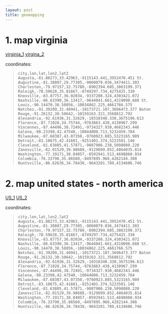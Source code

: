 ```yaml
---
layout: post
title: geomapping
---
```


# 1. map virginia

[virginia_1]
[virgina_2]

coordinates:

> ``city,lon,lat,lon2,lat2
Augusta,-81.88273,33.42963,-9115143.441,3952470.451
St. Augustine,-81.38807,29.77305,-9060079.036,3474411.303
Charleston,-79.97157,32.75780,-8902394.605,3863199.371
Raleigh,-78.59628,35.81667,-8749297.734,4275425.330
Knoxville,-83.87757,36.02034,-9337208.324,4303421.072
Nashville,-86.63390,36.13417,-9644041.661,4319098.688
St. Louis,-90.14470,38.58056,-10034862.225,4661766.575
Natchez,-91.39209,31.48941,-10173721.107,3696473.377
Baton Rouge,-91.26132,30.50642,-10159163.321,3568812.792
Alexandria,-92.61936,31.32629,-10310340.330,3675196.613
Florence,-87.71028,34.75744,-9763863.438,4130967.299
Vincennes,-87.44496,38.72491,-9734327.930,4682343.446
Galena,-90.23398,42.47540,-10044800.713,5232459.784
Milwaukee,-87.68387,43.07350,-9760923.885,5323165.989
Detroit,-83.10675,42.41601,-9251401.374,5223501.146
Cleveland,-81.63805,41.57871,-9087906.238,5098080.220
Zanesville,-82.01529,39.98688,-9129899.852,4864035.814
Washington,-77.19171,38.84057,-8592941.513,4698860.934
Colombia,-76.33790,35.86560,-8497895.968,4282144.308
Huntsville,-86.62636,34.78430,-9643201.789,4134606.746``

# 2. map united states - north america

[US_1]
[US_2]

coordinates:

> ``city,lon,lat,lon2,lat2
Augusta,-81.88273,33.42963,-9115143.441,3952470.451
St. Augustine,-81.38807,29.77305,-9060079.036,3474411.303
Charleston,-79.97157,32.75780,-8902394.605,3863199.371
Raleigh,-78.59628,35.81667,-8749297.734,4275425.330
Knoxville,-83.87757,36.02034,-9337208.324,4303421.072
Nashville,-86.63390,36.13417,-9644041.661,4319098.688
St. Louis,-90.14470,38.58056,-10034862.225,4661766.575
Natchez,-91.39209,31.48941,-10173721.107,3696473.377
Baton Rouge,-91.26132,30.50642,-10159163.321,3568812.792
Alexandria,-92.61936,31.32629,-10310340.330,3675196.613
Florence,-87.71028,34.75744,-9763863.438,4130967.299
Vincennes,-87.44496,38.72491,-9734327.930,4682343.446
Galena,-90.23398,42.47540,-10044800.713,5232459.784
Milwaukee,-87.68387,43.07350,-9760923.885,5323165.989
Detroit,-83.10675,42.41601,-9251401.374,5223501.146
Cleveland,-81.63805,41.57871,-9087906.238,5098080.220
Zanesville,-82.01529,39.98688,-9129899.852,4864035.814
Washington,-77.19171,38.84057,-8592941.513,4698860.934
Colombia,-76.33790,35.86560,-8497895.968,4282144.308
Huntsville,-86.62636,34.78430,-9643201.789,4134606.746``


[virginia_1]: https://drive.google.com/open?id=1t4NwWJQFi3gtmq6b0cV2lPAsW5sAeCUl
[virgina_2]: https://drive.google.com/open?id=1j9qQiKQmoxKZM8fwkba5T83yPYwRnhPh

[US_1]: https://drive.google.com/open?id=1IVCu-tmeaza57v-gM-krEVZ9ATzQfPsw
[US_2]: https://drive.google.com/open?id=1SyiL1XL1NIsT1jgbHMLU_NmPqFU1dfww
